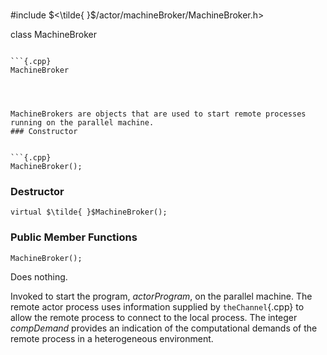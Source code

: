 \
#include $<\tilde{ }$/actor/machineBroker/MachineBroker.h$>$


class MachineBroker



```{.cpp}

```{.cpp}
MachineBroker
```

```



MachineBrokers are objects that are used to start remote processes
running on the parallel machine.
### Constructor


```{.cpp}
MachineBroker();
```

### Destructor


```{.cpp}
virtual $\tilde{ }$MachineBroker();
```

### Public Member Functions



```{.cpp}
MachineBroker();
```



Does nothing.

Invoked to start the program, *actorProgram*, on the parallel machine.
The remote actor process uses information supplied by `theChannel`{.cpp} to
allow the remote process to connect to the local process. The integer
*compDemand* provides an indication of the computational demands of the
remote process in a heterogeneous environment.
